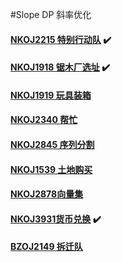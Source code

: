 #Slope DP 斜率优化
#### [NKOJ2215 特别行动队](http://42.247.7.121/zh/Problem/Details/2215) :heavy_check_mark:

#### [NKOJ1918 锯木厂选址](http://42.247.7.121/zh/Problem/Details/1918) :heavy_check_mark:

#### [NKOJ1919 玩具装箱](http://42.247.7.121/zh/Problem/Details/1919)

#### [NKOJ2340 帮忙](http://42.247.7.121/zh/Problem/Details?id=2340)

#### [NKOJ2845 序列分割](http://42.247.7.121/zh/Problem/Details?id=2845)

#### [NKOJ1539 土地购买](http://42.247.7.121/zh/Problem/Details?id=1539)

#### [NKOJ2878向量集](http://42.247.7.121/zh/Problem/Details/2878)

#### [NKOJ3931货币兑换](http://42.247.7.121/zh/Problem/Details/3931) :heavy_check_mark:

#### [BZOJ2149 拆迁队](http://www.lydsy.com/JudgeOnline/problem.php?id=2149)
